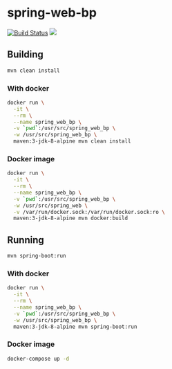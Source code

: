 # spring-web-bp

[![Build Status](https://travis-ci.org/ViBiOh/spring-web-bp.svg?branch=master)](https://travis-ci.org/ViBiOh/spring-web-bp) [![](https://images.microbadger.com/badges/image/vibioh/spring-web-bp.svg)](https://microbadger.com/images/vibioh/spring-web-bp "Get your own image badge on microbadger.com")

## Building

```bash
mvn clean install
```

### With docker

```bash
docker run \
  -it \
  --rm \
  --name spring_web_bp \
  -v `pwd`:/usr/src/spring_web_bp \
  -w /usr/src/spring_web_bp \
  maven:3-jdk-8-alpine mvn clean install
```

### Docker image

```bash
docker run \
  -it \
  --rm \
  --name spring_web_bp \
  -v `pwd`:/usr/src/spring_web_bp \
  -w /usr/src/spring_web \
  -v /var/run/docker.sock:/var/run/docker.sock:ro \
  maven:3-jdk-8-alpine mvn docker:build
```

## Running

```bash
mvn spring-boot:run
```

### With docker

```bash
docker run \
  -it \
  --rm \
  --name spring_web_bp \
  -v `pwd`:/usr/src/spring_web_bp \
  -w /usr/src/spring_web_bp \
  maven:3-jdk-8-alpine mvn spring-boot:run
```

### Docker image

```bash
docker-compose up -d
```